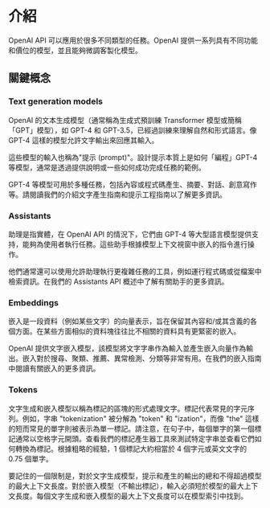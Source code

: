 # 介紹

OpenAI API 可以應用於很多不同類型的任務。OpenAI 提供一系列具有不同功能和價位的模型，並且能夠微調客製化模型。

## 關鍵概念

### Text generation models

OpenAI 的文本生成模型（通常稱為生成式預訓練 Transformer 模型或簡稱「GPT」模型），如 GPT-4 和 GPT-3.5，已經過訓練來理解自然和形式語言。像 GPT-4 這樣的模型允許文字輸出來回應其輸入。

這些模型的輸入也稱為"提示 (prompt)"。設計提示本質上是如何「編程」GPT-4 等模型，通常是透過提供說明或一些如何成功完成任務的範例。

GPT-4 等模型可用於多種任務，包括內容或程式碼產生、摘要、對話、創意寫作等。請閱讀我們的介紹文字產生指南和提示工程指南以了解更多資訊。

### Assistants

助理是指實體，在 OpenAI API 的情況下，它們由 GPT-4 等大型語言模型提供支持，能夠為使用者執行任務。這些助手根據模型上下文視窗中嵌入的指令進行操作。

他們通常還可以使用允許助理執行更複雜任務的工具，例如運行程式碼或從檔案中檢索資訊。在我們的 Assistants API 概述中了解有關助手的更多資訊。

### Embeddings

嵌入是一段資料（例如某些文字）的向量表示，旨在保留其內容和/或其含義的各個方面。在某些方面相似的資料塊往往比不相關的資料具有更緊密的嵌入。

OpenAI 提供文字嵌入模型，該模型將文字字串作為輸入並產生嵌入向量作為輸出。嵌入對於搜尋、聚類、推薦、異常檢測、分類等非常有用。在我們的嵌入指南中閱讀有關嵌入的更多資訊。

### Tokens

文字生成和嵌入模型以稱為標記的區塊的形式處理文字。標記代表常見的字元序列。例如，字串 "tokenization" 被分解為 "token" 和 "ization"，而像 "the" 這樣的短而常見的單字則被表示為單一標記。請注意，在句子中，每個單字的第一個標記通常以空格字元開頭。查看我們的標記產生器工具來測試特定字串並查看它們如何轉換為標記。根據粗略的經驗，1 個標記大約相當於 4 個字元或英文文字的 0.75 個單字。

要記住的一個限制是，對於文字生成模型，提示和產生的輸出的總和不得超過模型的最大上下文長度。對於嵌入模型（不輸出標記），輸入必須短於模型的最大上下文長度。每個文字生成和嵌入模型的最大上下文長度可以在模型索引中找到。

